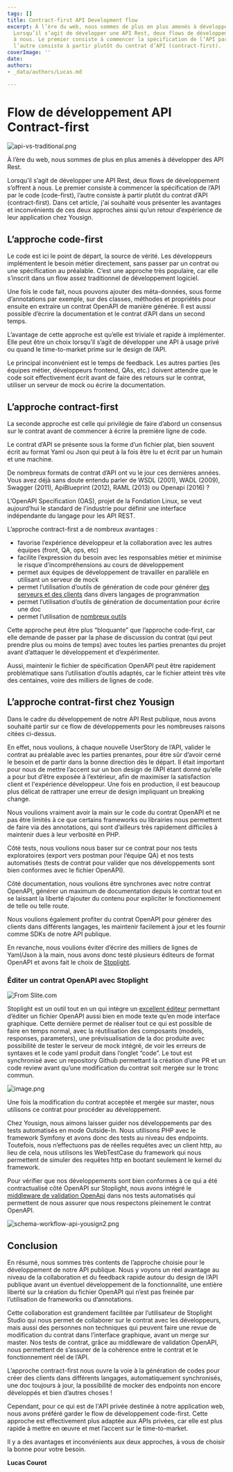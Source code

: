 ```yaml
---
tags: []
title: Contract-first API Development flow
excerpt: À l’ère du web, nous sommes de plus en plus amenés à développer des API Rest.
  Lorsqu’il s’agit de développer une API Rest, deux flows de développement s’offrent
  à nous. Le premier consiste à commencer la spécification de l’API par le code (code-first),
  l’autre consiste à partir plutôt du contrat d’API (contract-first).
coverImage: ''
date: 
authors:
- _data/authors/Lucas.md

---
```

# Flow de développement API Contract-first

![api-vs-traditional.png](https://yousign.slite.com/api/files/5pJwBWNszi/api-vs-traditional.png)

À l’ère du web, nous sommes de plus en plus amenés à développer des API Rest.

Lorsqu’il s’agit de développer une API Rest, deux flows de développement s’offrent à nous. Le premier consiste à commencer la spécification de l’API par le code (code-first), l’autre consiste à partir plutôt du contrat d’API (contract-first). Dans cet article, j'ai souhaité vous présenter les avantages et inconvénients de ces deux approches ainsi qu’un retour d’expérience de leur application chez Yousign.

## L’approche code-first

Le code est ici le point de départ, la source de vérité. Les développeurs implémentent le besoin métier directement, sans passer par un contrat ou une spécification au préalable. C’est une approche très populaire, car elle s’inscrit dans un flow assez traditionnel de développement logiciel.

Une fois le code fait, nous pouvons ajouter des méta-données, sous forme d’annotations par exemple, sur des classes, méthodes et propriétés pour ensuite en extraire un contrat OpenAPI de manière générée. Il est aussi possible d’écrire la documentation et le contrat d’API dans un second temps.

L’avantage de cette approche est qu’elle est triviale et rapide à implémenter. Elle peut être un choix lorsqu’il s’agit de développer une API à usage privé ou quand le time-to-market prime sur le design de l’API.

Le principal inconvénient est le temps de feedback. Les autres parties (les équipes métier, développeurs frontend, QAs, etc.) doivent attendre que le code soit effectivement écrit avant de faire des retours sur le contrat, utiliser un serveur de mock ou écrire la documentation.

## L’approche contract-first

La seconde approche est celle qui privilégie de faire d’abord un consensus sur le contrat avant de commencer à écrire la première ligne de code.

Le contrat d’API se présente sous la forme d’un fichier plat, bien souvent écrit au format Yaml ou Json qui peut à la fois être lu et écrit par un humain et une machine.

De nombreux formats de contrat d’API ont vu le jour ces dernières années. Vous avez déjà sans doute entendu parler de WSDL (2001), WADL (2009), Swagger (2011), ApiBlueprint (2012), RAML (2013) ou Openapi (2016) ?

L’OpenAPI Specification (OAS), projet de la Fondation Linux, se veut aujourd’hui le standard de l'industrie pour définir une interface indépendante du langage pour les API REST.

L’approche contract-first a de nombreux avantages :

* favorise l’expérience développeur et la collaboration avec les autres équipes (front, QA, ops, etc)
* facilite l’expression du besoin avec les responsables métier et minimise le risque d’incompréhensions au cours de développement
* permet aux équipes de développement de travailler en parallèle en utilisant un serveur de mock
* permet l’utilisation d’outils de génération de code pour générer [des serveurs et des clients](https://github.com/OpenAPITools/openapi-generator) dans divers langages de programmation
* permet l’utilisation d’outils de génération de documentation pour écrire une doc
* permet l’utilisation de [nombreux outils](https://openapi.tools/)

Cette approche peut être plus “bloquante” que l’approche code-first, car elle demande de passer par la phase de discussion du contrat (qui peut prendre plus ou moins de temps) avec toutes les parties prenantes du projet avant d’attaquer le développement et d’expérimenter.

Aussi, maintenir le fichier de spécification OpenAPI peut être rapidement problématique sans l’utilisation d’outils adaptés, car le fichier atteint très vite des centaines, voire des milliers de lignes de code.

## L’approche contrat-first chez Yousign

Dans le cadre du développement de notre API Rest publique, nous avons souhaité partir sur ce flow de développements pour les nombreuses raisons citées ci-dessus.

En effet, nous voulions, à chaque nouvelle UserStory de l’API, valider le contrat au préalable avec les parties prenantes, pour être sûr d’avoir cerné le besoin et de partir dans la bonne direction dès le départ. Il était important pour nous de mettre l’accent sur un bon design de l’API étant donné qu’elle a pour but d’être exposée à l’extérieur, afin de maximiser la satisfaction client et l'expérience développeur. Une fois en production, il est beaucoup plus délicat de rattraper une erreur de design impliquant un breaking change.

Nous voulions vraiment avoir la main sur le code du contrat OpenAPI et ne pas être limités à ce que certains frameworks ou librairies nous permettent de faire via des annotations, qui sont d’ailleurs très rapidement difficiles à maintenir dues à leur verbosité en PHP.

Côté tests, nous voulions nous baser sur ce contrat pour nos tests exploratoires (export vers postman pour l’équipe QA) et nos tests automatisés (tests de contrat pour valider que nos développements sont bien conformes avec le fichier OpenAPI).

Côté documentation, nous voulions être synchrones avec notre contrat OpenAPI, générer un maximum de documentation depuis le contrat tout en se laissant la liberté d’ajouter du contenu pour expliciter le fonctionnement de telle ou telle route.

Nous voulions également profiter du contrat OpenAPI pour générer des clients dans différents langages, les maintenir facilement à jour et les fournir comme SDKs de notre API publique.

En revanche, nous voulions éviter d’écrire des milliers de lignes de Yaml/Json à la main, nous avons donc testé plusieurs éditeurs de format OpenAPI et avons fait le choix de [Stoplight](https://stoplight.io/).

### Éditer un contrat OpenAPI avec Stoplight

![From Slite.com](https://storage.googleapis.com/slite-api-files-production/files/af8cc26c-99df-4bdb-907d-81ab51c3ff61/6x69yQTP1HgbC82DCw_WE9fXn6KNEzdICL6jx8cv8nq03RMqXlen4yXGV_VMZbwAXbO10VTnAb26jE8izJeDw79iuSl9JXGQeQzOpkRaf8Fc7YnfP6jGgHwG14bmEf-gcCXG9X0l "Spotlight studio")

Stoplight est un outil tout en un qui intègre un [excellent éditeur](https://meta.stoplight.io/docs/studio/README.md) permettant d’éditer un fichier OpenAPI aussi bien en mode texte qu’en mode interface graphique. Cette dernière permet de réaliser tout ce qui est possible de faire en temps normal, avec la réutilisation des composants (models, responses, parameters), une prévisualisation de la doc produite avec possibilité de tester le serveur de mock intégré, de voir les erreurs de syntaxes et le code yaml produit dans l’onglet “code”. Le tout est synchronisé avec un repository Github permettant la création d’une PR et un code review avant qu’une modification du contrat soit mergée sur le tronc commun.

![image.png](https://yousign.slite.com/api/files/8rQt71_7K1/image.png "Spotlight studio")

Une fois la modification du contrat acceptée et mergée sur master, nous utilisons ce contrat pour procéder au développement.

Chez Yousign, nous aimons laisser guider nos développements par des tests automatisés en mode Outside-In. Nous utilisons PHP avec le framework Symfony et avons donc des tests au niveau des endpoints. Toutefois, nous n’effectuons pas de réelles requêtes avec un client http, au lieu de cela, nous utilisons les WebTestCase du framework qui nous permettent de simuler des requêtes http en bootant seulement le kernel du framework.

Pour vérifier que nos développements sont bien conformes à ce qui a été contractualisé côté OpenAPI sur Stoplight, nous avons intégré le [middleware de validation OpenApi](https://github.com/thephpleague/openapi-psr7-validator) dans nos tests automatisés qui permettent de nous assurer que nous respectons pleinement le contrat OpenAPI.

![schema-workflow-api-yousign2.png](https://yousign.slite.com/api/files/TkM1n_0Z2F/schema-workflow-api-yousign2.png)

## Conclusion

En résumé, nous sommes très contents de l’approche choisie pour le développement de notre API publique. Nous y voyons un réel avantage au niveau de la collaboration et du feedback rapide autour du design de l’API publique avant un éventuel développement de la fonctionnalité, une entière liberté sur la création du fichier OpenAPI qui n’est pas freinée par l’utilisation de frameworks ou d’annotations.

Cette collaboration est grandement facilitée par l’utilisateur de Stoplight Studio qui nous permet de collaborer sur le contrat avec les développeurs, mais aussi des personnes non techniques qui peuvent faire une revue de modification du contrat dans l’interface graphique, avant un merge sur master. Nos tests de contrat, grâce au middleware de validation OpenAPI, nous permettent de s’assurer de la cohérence entre le contrat et le fonctionnement réel de l’API.

L’approche contract-first nous ouvre la voie à la génération de codes pour créer des clients dans différents langages, automatiquement synchronisés, une doc toujours à jour, la possibilité de mocker des endpoints non encore développés et bien d’autres choses !

Cependant, pour ce qui est de l'API privée destinée à notre application web, nous avons préféré garder le flow de développement code-first. Cette approche est effectivement plus adaptée aux APIs privées, car elle est plus rapide à mettre en œuvre et met l’accent sur le time-to-market.

Il y a des avantages et inconvénients aux deux approches, à vous de choisir la bonne pour votre besoin.

**Lucas Courot**